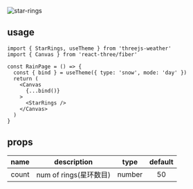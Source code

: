 ![star-rings](https://user-images.githubusercontent.com/6839576/82881937-f0026b80-9f72-11ea-9cf2-fe2dd3f06937.gif)

## usage

```tsx
import { StarRings, useTheme } from 'threejs-weather'
import { Canvas } from 'react-three/fiber'

const RainPage = () => {
  const { bind } = useTheme({ type: 'snow', mode: 'day' })
  return (
    <Canvas
      {...bind()}
    >
      <StarRings />
    </Canvas>
  )
}
```

## props

| name  |      description       |  type  | default |
| :---: | :--------------------: | :----: | :-----: |
| count | num of rings(星环数目) | number |   50    |